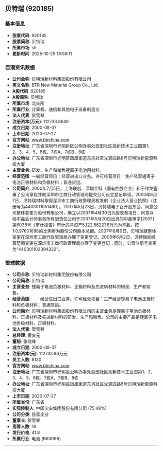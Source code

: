 ## 贝特瑞 (920185)

### 基本信息

- **股票代码**: 920185
- **股票简称**: 贝特瑞
- **所属市场**: sh
- **更新时间**: 2025-10-25 18:56:11

### 巨潮资讯数据

- **公司全称**: 贝特瑞新材料集团股份有限公司
- **英文名称**: BTR New Material Group Co., Ltd.
- **A股代码**: 920185
- **A股简称**: 贝特瑞
- **所属市场**: 北交所
- **所属行业**: 计算机、通信和其他电子设备制造业
- **法人代表**: 贺雪琴
- **注册资本(万元)**: 112733.8649
- **成立日期**: 2000-08-07
- **上市日期**: 2020-07-27
- **官方网站**: www.btrchina.com
- **注册地址**: 广东省深圳市光明新区公明办事处西田社区高新技术工业园第1、2、3、4、5、6栋、7栋A、7栋B、8栋
- **办公地址**: 广东省深圳市光明区凤凰街道东坑社区光源四路8号贝特瑞新能源科技大厦
- **主营业务**: 研发、生产和销售锂离子电池用材料。
- **经营范围**: 一般经营项目：经营进出口业务。许可经营项目：生产经营锂离子电池正极材料和负极材料；普通货运。
- **公司简介**: 2000年7月5日，上海联创、深圳金科（国有控股企业）和于作龙签署了公司章程并向深圳市工商行政管理局提交公司设立登记申请，2000年8月7日，贝特瑞材料取得深圳市工商行政管理局核发的《企业法人营业执照》（注册号为4403011051480）。2007年5月23日，贝特瑞电子召开股东会，同意公司整体变更为股份有限公司，确立以2007年4月30日为股改基准日；同意以经中磊会计师事务所有限责任公司于2007年5月20日出具的中磊审字[2007]第6038号《审计报告》审计的净资产5,122.862236万元为基数，按1:0.97601688的比例折为股份公司股本总额。2007年6月6日，贝特瑞就整体变更在深圳市工商行政管理局办理了变更登记。2008年6月2日，贝特瑞就经营范围变更在深圳市工商行政管理局办理了变更登记；同时，公司注册号变更为"440301103394332"。

### 雪球数据

- **公司全称**: 贝特瑞新材料集团股份有限公司
- **公司简称**: 贝特瑞
- **主营业务**: 锂离子电池负极材料、正极材料及先进新材料的研发、生产和销售。
- **经营范围**: 　　经营进出口业务。许可经营项目：生产经营锂离子电池正极材料和负极材料；普通货运。
- **公司简介**: 贝特瑞新材料集团股份有限公司的主营业务是锂离子电池负极材料、正极材料及先进新材料的研发、生产和销售。公司的主要产品是锂离子电池负极材料、正极材料。
- **法人代表**: 贺雪琴
- **总经理**: 黄友元
- **董秘**: 张晓峰
- **成立日期**: 2000-08-07
- **注册资本(元)**: 112733.86万元
- **员工人数**: 8130
- **官方网站**: www.btrchina.com
- **注册地址**: 广东省深圳市光明区公明办事处西田社区高新技术工业园第1、2、3、4、5、6栋、7栋A、7栋B、8栋
- **办公地址**: 广东省深圳市光明区凤凰街道东坑社区光源四路8号贝特瑞新能源科技大厦
- **上市日期**: 2020-07-27
- **所属省份**: 广东省
- **实际控制人**: 中国宝安集团股份有限公司 (75.48%)
- **公司分类**: 民营企业
- **董事长**: 贺雪琴
- **高管人数**: 18
- **发行价格**: 41.8
- **所属行业**: 电池 (BK0096)

---